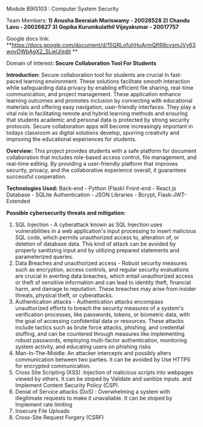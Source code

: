 Module B9IS103 : Computer System Security

Team Members:
**1) Anusha Beeraiah Mariswamy - 20028528
2) Chandu Lavu - 20026627
3) Gopika Kurumkulathil Vijayakumar - 20017757**

Google docs link:
**https://docs.google.com/document/d/15QRLofuhHuArmQfIR8cvsmJVy63wqvDWbAgX2_SLieU/edit **


Domain of Interest: 
**Secure Collaboration Tool For Students**

**Introduction:**
Secure collaboration tool for students are crucial in fast-paced learning environment. These solutions facilitate smooth interaction while safeguarding data privacy by enabling efficient file sharing, real-time communication, and project management. These application enhance learning outcomes and promotes inclusion by connecting with educational materials and offering easy navigation, user-friendly interfaces. They play a vital role in facilitating remote and hybrid learning methods and ensuring that students academic and personal data is protected by strong security protocols. Secure collaboration apps will become increasingly important in todays classroom as digital solutions develop, spurring creativity and improving the educational experiences for students.


**Overview:**
This project provides students with a safe platform for document collaboration that includes role-based access control, file management, and real-time editing. By providing a user-friendly platform that improves security, privacy, and the collaborative experience overall, it guarantees successful cooperation.

**Technologies Used:**
Back-end - Python (Flask) 
Front-end - React.js 
Database - SQLite 
Authentication - JSON
Libraries - Bcrypt, Flask-JWT-Extended

**Possible cybersecurity threats and mitigation:**
1) SQL Injection - A cyberattack known as SQL Injection uses vulnerabilities in a web application's input processing to insert malicious SQL code, which permits unauthorized access to, alteration of, or deletion of database data. This kind of attack can be avoided by properly sanitizing input and by utilizing prepared statements and parameterized queries.
2) Data Breaches and unauthorized access - Robust security measures such as encryption, access controls, and regular security evaluations are crucial in averting data breaches, which entail unauthorized access or theft of sensitive information and can lead to identity theft, financial harm, and damage to reputation. These breaches may arise from insider threats, physical theft, or cyberattacks.
3) Authentication attacks - Authentication attacks encompass unauthorized efforts to breach the security measures of a system's verification processes, like passwords, tokens, or biometric data, with the goal of accessing confidential data or resources. These attacks include tactics such as brute force attacks, phishing, and credential stuffing, and can be countered through measures like implementing robust passwords, employing multi-factor authentication, monitoring system activity, and educating users on phishing risks
4) Man-In-The-Middle: An attacker intercepts and possibly alters communication between two parties.
  it can be avoided by Use HTTPS for encrypted communication.
5) Cross Site Scripting (XSS) :Injection of malicious scripts into webpages viewed by others.
    It can be stoped by Validate and sanitize inputs. and Implement Content Security Policy (CSP).
7) Denial of Service attacks (DoS) : Overwhelming a system with illegitimate requests to make it unavailable.
   It can be stoped by Implement rate limiting
9) Insecure File Uploads
10) Cross-Site Request Forgery (CSRF)



